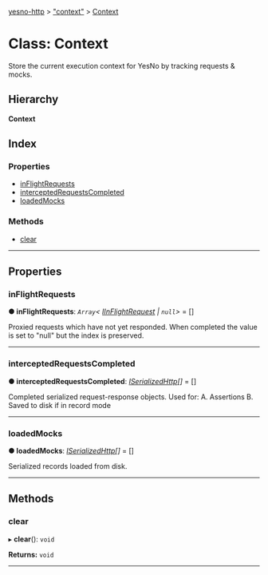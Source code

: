 [yesno-http](../README.md) > ["context"](../modules/_context_.md) > [Context](../classes/_context_.context.md)

# Class: Context

Store the current execution context for YesNo by tracking requests & mocks.

## Hierarchy

**Context**

## Index

### Properties

* [inFlightRequests](_context_.context.md#inflightrequests)
* [interceptedRequestsCompleted](_context_.context.md#interceptedrequestscompleted)
* [loadedMocks](_context_.context.md#loadedmocks)

### Methods

* [clear](_context_.context.md#clear)

---

## Properties

<a id="inflightrequests"></a>

###  inFlightRequests

**● inFlightRequests**: *`Array`< [IInFlightRequest](../interfaces/_context_.iinflightrequest.md) &#124; `null`>* =  []

Proxied requests which have not yet responded. When completed the value is set to "null" but the index is preserved.

___
<a id="interceptedrequestscompleted"></a>

###  interceptedRequestsCompleted

**● interceptedRequestsCompleted**: *[ISerializedHttp](../interfaces/_http_serializer_.iserializedhttp.md)[]* =  []

Completed serialized request-response objects. Used for: A. Assertions B. Saved to disk if in record mode

___
<a id="loadedmocks"></a>

###  loadedMocks

**● loadedMocks**: *[ISerializedHttp](../interfaces/_http_serializer_.iserializedhttp.md)[]* =  []

Serialized records loaded from disk.

___

## Methods

<a id="clear"></a>

###  clear

▸ **clear**(): `void`

**Returns:** `void`

___

